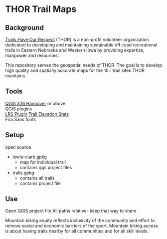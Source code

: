 # THOR Trail Maps

## Background

[Trails Have Our Respect](http://trailshaveourrespect.org/about/) (THOR) is a non-profit volunteer organization dedicated to developing and maintaining sustainable off-road recreational trails in Eastern Nebraska and Western Iowa by providing expertise, manpower and resources. 

This repository serves the geospatial needs of THOR. The goal is to develop high quality and spatially accurate maps for the 10+ trail sites THOR maintains.   


## Tools 

[QGIS 3.16 Hannover](https://www.qgis.org/en/site/) or above  
QGIS plugins  
[LRS Plugin](https://blazek.github.io/lrs/release/help.0.3.7/index.html)
[Trail Elevation Stats](https://plugins.qgis.org/plugins/trail_elevation_stats/)  
Fira Sans fonts

## Setup

open source
- lewis-clark.gpkg
  - map for individual trail
  - contains qgs project files
- trails.gpkg
  - contains all trails
  - contains project file

## Use

Open QGIS project file 
All paths relative- keep that way to share


Mountain biking equity reflects inclusivity of the community and effort to remove social and economic barriers of the sport. Mountain biking access is about having trails nearby for all communities and for all skill levels.  
